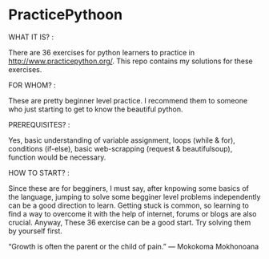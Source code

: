 # PracticePythoon

WHAT IT IS? :

There are 36 exercises for python learners to practice in http://www.practicepython.org/.
This repo contains my solutions for these exercises. 
              
FOR WHOM? : 

These are pretty beginner level practice. 
I recommend them to someone who just starting to get to know the beautiful python.

PREREQUISITES? :

Yes, basic understanding of variable assignment, loops (while & for), conditions (if-else), basic web-scrapping (request                  & beautifulsoup), function would be necessary. 

HOW TO START? : 

Since these are for begginers, I must say, after knpowing some basics of the language, jumping to solve some begginer                     level problems independently can be a good direction to learn. Getting stuck is common, so learning to find a way to                       overcome it with the help of internet, forums or blogs are also crucial. Anyway, These 36 exercise can be a good start.                   Try solving them by yourself first. 






“Growth is often the parent or the child of pain.”
― Mokokoma Mokhonoana
     

